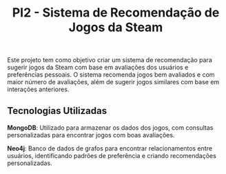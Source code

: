 <div align="center">
  <h1>PI2 - Sistema de Recomendação de Jogos da Steam</h1>
</div>
<br>

Este projeto tem como objetivo criar um sistema de recomendação para sugerir jogos da Steam com base em avaliações dos usuários e preferências pessoais. O sistema recomenda jogos bem avaliados e com maior número de avaliações, além de sugerir jogos similares com base em interações anteriores.

## Tecnologias Utilizadas
**MongoDB**: Utilizado para armazenar os dados dos jogos, com consultas personalizadas para encontrar jogos com boas avaliações.

**Neo4j**: Banco de dados de grafos para encontrar relacionamentos entre usuários, identificando padrões de preferência e criando recomendações personalizadas.
